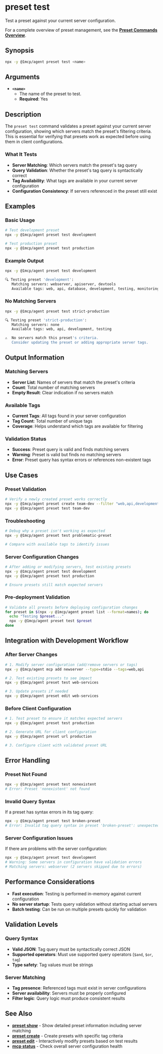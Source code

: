 # preset test

Test a preset against your current server configuration.

For a complete overview of preset management, see the **[Preset Commands Overview](./index)**.

## Synopsis

```bash
npx -y @1mcp/agent preset test <name>
```

## Arguments

- **`<name>`**
  - The name of the preset to test.
  - **Required**: Yes

## Description

The `preset test` command validates a preset against your current server configuration, showing which servers match the preset's filtering criteria. This is essential for verifying that presets work as expected before using them in client configurations.

### What It Tests

- **Server Matching**: Which servers match the preset's tag query
- **Query Validation**: Whether the preset's tag query is syntactically correct
- **Tag Availability**: What tags are available in your current server configuration
- **Configuration Consistency**: If servers referenced in the preset still exist

## Examples

### Basic Usage

```bash
# Test development preset
npx -y @1mcp/agent preset test development

# Test production preset
npx -y @1mcp/agent preset test production
```

### Example Output

```bash
npx -y @1mcp/agent preset test development

🔍 Testing preset 'development':
   Matching servers: webserver, apiserver, devtools
   Available tags: web, api, database, development, testing, monitoring
```

### No Matching Servers

```bash
npx -y @1mcp/agent preset test strict-production

🔍 Testing preset 'strict-production':
   Matching servers: none
   Available tags: web, api, development, testing

⚠️  No servers match this preset's criteria.
   Consider updating the preset or adding appropriate server tags.
```

## Output Information

### Matching Servers

- **Server List**: Names of servers that match the preset's criteria
- **Count**: Total number of matching servers
- **Empty Result**: Clear indication if no servers match

### Available Tags

- **Current Tags**: All tags found in your server configuration
- **Tag Count**: Total number of unique tags
- **Coverage**: Helps understand which tags are available for filtering

### Validation Status

- **Success**: Preset query is valid and finds matching servers
- **Warning**: Preset is valid but finds no matching servers
- **Error**: Preset query has syntax errors or references non-existent tags

## Use Cases

### Preset Validation

```bash
# Verify a newly created preset works correctly
npx -y @1mcp/agent preset create team-dev --filter "web,api,development"
npx -y @1mcp/agent preset test team-dev
```

### Troubleshooting

```bash
# Debug why a preset isn't working as expected
npx -y @1mcp/agent preset test problematic-preset

# Compare with available tags to identify issues
```

### Server Configuration Changes

```bash
# After adding or modifying servers, test existing presets
npx -y @1mcp/agent preset test development
npx -y @1mcp/agent preset test production

# Ensure presets still match expected servers
```

### Pre-deployment Validation

```bash
# Validate all presets before deploying configuration changes
for preset in $(npx -y @1mcp/agent preset list --format=names); do
  echo "Testing $preset..."
  npx -y @1mcp/agent preset test $preset
done
```

## Integration with Development Workflow

### After Server Changes

```bash
# 1. Modify server configuration (add/remove servers or tags)
npx -y @1mcp/agent mcp add newserver --type=stdio --tags=web,api

# 2. Test existing presets to see impact
npx -y @1mcp/agent preset test web-services

# 3. Update presets if needed
npx -y @1mcp/agent preset edit web-services
```

### Before Client Configuration

```bash
# 1. Test preset to ensure it matches expected servers
npx -y @1mcp/agent preset test production

# 2. Generate URL for client configuration
npx -y @1mcp/agent preset url production

# 3. Configure client with validated preset URL
```

## Error Handling

### Preset Not Found

```bash
npx -y @1mcp/agent preset test nonexistent
# Error: Preset 'nonexistent' not found
```

### Invalid Query Syntax

If a preset has syntax errors in its tag query:

```bash
npx -y @1mcp/agent preset test broken-preset
# Error: Invalid tag query syntax in preset 'broken-preset': unexpected token
```

### Server Configuration Issues

If there are problems with the server configuration:

```bash
npx -y @1mcp/agent preset test development
# Warning: Some servers in configuration have validation errors
# Matching servers: webserver (2 servers skipped due to errors)
```

## Performance Considerations

- **Fast execution**: Testing is performed in-memory against current configuration
- **No server startup**: Tests query validation without starting actual servers
- **Batch testing**: Can be run on multiple presets quickly for validation

## Validation Levels

### Query Syntax

- **Valid JSON**: Tag query must be syntactically correct JSON
- **Supported operators**: Must use supported query operators (`$and`, `$or`, `tag`)
- **Type safety**: Tag values must be strings

### Server Matching

- **Tag presence**: Referenced tags must exist in server configurations
- **Server availability**: Servers must be properly configured
- **Filter logic**: Query logic must produce consistent results

## See Also

- **[preset show](./show)** - Show detailed preset information including server matching
- **[preset create](./create)** - Create presets with specific tag criteria
- **[preset edit](./edit)** - Interactively modify presets based on test results
- **[mcp status](../mcp/status)** - Check overall server configuration health
